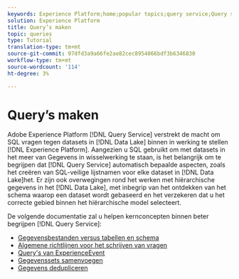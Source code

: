 ```yaml
---
keywords: Experience Platform;home;popular topics;query service;Query service;create queries;
solution: Experience Platform
title: Query’s maken
topic: queries
type: Tutorial
translation-type: tm+mt
source-git-commit: 97dfd3a9a66fe2ae82cec8954066bdf3b6346830
workflow-type: tm+mt
source-wordcount: '114'
ht-degree: 3%

---
```



# Query’s maken

Adobe Experience Platform [!DNL Query Service] verstrekt de macht om SQL vragen tegen datasets in [!DNL Data Lake] binnen in werking te stellen [!DNL Experience Platform]. Aangezien u SQL gebruikt om met datasets in het meer van Gegevens in wisselwerking te staan, is het belangrijk om te begrijpen dat [!DNL Query Service] automatisch bepaalde aspecten, zoals het creëren van SQL-veilige lijstnamen voor elke dataset in [!DNL Data Lake]het. Er zijn ook overwegingen rond het werken met hiërarchische gegevens in het [!DNL Data Lake], met inbegrip van het ontdekken van het schema waarop een dataset wordt gebaseerd en het verzekeren dat u het correcte gebied binnen het hiërarchische model selecteert.

De volgende documentatie zal u helpen kernconcepten binnen beter begrijpen [!DNL Query Service]:

- [Gegevensbestanden versus tabellen en schema](./datasets-and-tables.md)
- [Algemene richtlijnen voor het schrijven van vragen](./writing-queries.md)
- [Query&#39;s van ExperienceEvent](./experience-event-queries.md)
- [Gegevenssets samenvoegen](./joining-datasets.md)
- [Gegevens dedupliceren](./deduplication.md)
